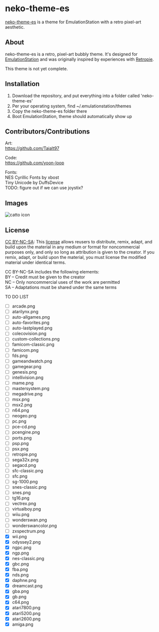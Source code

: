 # neko-theme-es

[neko-theme-es](https://github.com/Taialt97/Retropie-Neko-Theme) is a theme for EmulationStation with a retro pixel-art aesthetic.

## About

neko-theme-es is a retro, pixel-art bubbly theme. It's designed for [EmulationStation](https://emulationstation.org) and was originally inspired by experiences with [Retropie](https://retropie.org.uk).

This theme is not yet complete.

## Installation

1. Download the repository, and put everything into a folder called 'neko-theme-es'
2. Per your operating system, find ~/.emulationstation/themes
3. Copy the neko-theme-es folder there
4. Boot EmulationStation, theme should automatically show up

## Contributors/Contributions

Art: <br>
https://github.com/Taialt97

Code: <br>
https://github.com/yoon-loop

Fonts: <br>
NES Cyrillic Fonts by xbost <br>
Tiny Unicode by DuffsDevice <br>
TODO: figure out if we can use joystix? <br>

## Images

![catto icon ](https://user-images.githubusercontent.com/45160819/116811577-d25e5e80-ab52-11eb-953a-5af1612002b6.png)

## License

[CC BY-NC-SA](https://creativecommons.org/licenses/by-nc-sa/4.0/): This [license](https://creativecommons.org/licenses/by-nc-sa/4.0/legalcode) allows reusers to distribute, remix, adapt, and build upon the material in any medium or format for noncommercial purposes only, and only so long as attribution is given to the creator. If you remix, adapt, or build upon the material, you must license the modified material under identical terms.

CC BY-NC-SA includes the following elements: <br>
BY  – Credit must be given to the creator <br>
NC  – Only noncommercial uses of the work are permitted <br>
SA  – Adaptations must be shared under the same terms <br>

TO DO LIST 
- [ ] arcade.png
- [ ] atarilynx.png
- [ ] auto-allgames.png
- [ ] auto-favorites.png
- [ ] auto-lastplayed.png
- [ ] colecovision.png
- [ ] custom-collections.png
- [ ] famicom-classic.png
- [ ] famicom.png
- [ ] fds.png
- [ ] gameandwatch.png
- [ ] gamegear.png
- [ ] genesis.png
- [ ] intellivision.png
- [ ] mame.png
- [ ] mastersystem.png
- [ ] megadrive.png
- [ ] msx.png
- [ ] msx2.png
- [ ] n64.png
- [ ] neogeo.png
- [ ] pc.png
- [ ] pce-cd.png
- [ ] pcengine.png
- [ ] ports.png
- [ ] psp.png
- [ ] psx.png
- [ ] retropie.png
- [ ] sega32x.png
- [ ] segacd.png
- [ ] sfc-classic.png
- [ ] sfc.png
- [ ] sg-1000.png
- [ ] snes-classic.png
- [ ] snes.png
- [ ] tg16.png
- [ ] vectrex.png
- [ ] virtualboy.png
- [ ] wiiu.png
- [ ] wonderswan.png
- [ ] wonderswancolor.png
- [ ] zxspectrum.png
- [x] wii.png
- [x] odyssey2.png
- [x] ngpc.png
- [x] ngp.png
- [x] nes-classic.png
- [x] gbc.png
- [x] fba.png
- [x] nds.png
- [x] daphne.png
- [x] dreamcast.png
- [x] gba.png
- [x] gb.png
- [x] c64.png
- [x] atari7800.png
- [x] atari5200.png
- [x] atari2600.png
- [x] amiga.png
